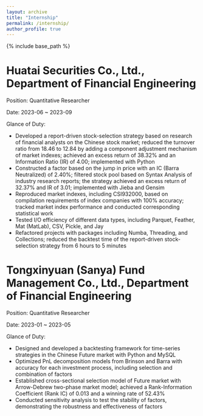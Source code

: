 ```yaml
---
layout: archive
title: "Internship"
permalink: /internship/
author_profile: true
---
```


{% include base_path %}

#  Huatai Securities Co., Ltd., Department of Financial Engineering

Position: Quantitative Researcher

Date: 2023-06 ~ 2023-09

Glance of Duty:
- Developed a report-driven stock-selection strategy based on research of financial analysts on the Chinese stock market; reduced the turnover ratio from 18.46 to 12.84 by adding a component adjustment mechanism of market indexes; achieved an excess return of 38.32% and an Information Ratio (IR) of 4.00; implemented with Python
- Constructed a factor based on the jump in price with an IC (Barra Neutralized) of 2.40%; filtered stock pool based on Syntax Analysis of industry research reports; the strategy achieved an excess return of 32.37% and IR of 3.01; implemented with Jieba and Gensim
- Reproduced market indexes, including CSI932000, based on compilation requirements of index companies with 100% accuracy; tracked market index performance and conducted corresponding statistical work
- Tested I/O efficiency of different data types, including Parquet, Feather, Mat (MatLab), CSV, Pickle, and Jay
- Refactored projects with packages including Numba, Threading, and Collections; reduced the backtest time of the report-driven stock-selection strategy from 6 hours to 5 minutes

# Tongxinyuan (Sanya) Fund Management Co., Ltd., Department of Financial Engineering

Position: Quantitative Researcher

Date: 2023-01 ~ 2023-05

Glance of Duty:
- Designed and developed a backtesting framework for time-series strategies in the Chinese Future market with Python and MySQL
- Optimized PnL decomposition models from Brinson and Barra with accuracy for each investment process, including selection and combination of factors
- Established cross-sectional selection model of Future market with Arrow-Debrew two-phase market model; achieved a Rank-Information Coefficient (Rank IC) of 0.013 and a winning rate of 52.43%
- Conducted sensitivity analysis to test the stability of factors, demonstrating the robustness and effectiveness of factors